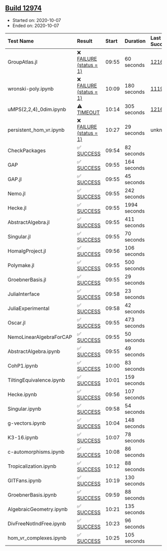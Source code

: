 ## [Build 12974](https://oscarci.mathematik.uni-kl.de/job/oscar/12974/)

* Started on: 2020-10-07
* Ended on: 2020-10-07

| Test Name    | Result | Start | Duration | Last Success | First Failure |
|:-------------|:-------|:------|:---------|:-------------|:--------------|
| GroupAtlas.jl | ❌ [FAILURE (status = 1)](https://oscarci.mathematik.uni-kl.de/job/oscar/12974/artifact/logs/build-12974/GroupAtlas.jl.log) | 09:55 | 60 seconds | [12167](https://oscarci.mathematik.uni-kl.de/job/oscar/12167/) | [12168](https://oscarci.mathematik.uni-kl.de/job/oscar/12168/) |
| wronski-poly.ipynb | ❌ [FAILURE (status = 1)](https://oscarci.mathematik.uni-kl.de/job/oscar/12974/artifact/logs/build-12974/wronski-poly.ipynb.log) | 10:09 | 180 seconds | [11192](https://oscarci.mathematik.uni-kl.de/job/oscar/11192/) | [11193](https://oscarci.mathematik.uni-kl.de/job/oscar/11193/) |
| uMPS(2,2,4)_0dim.ipynb | ⚠ [TIMEOUT](https://oscarci.mathematik.uni-kl.de/job/oscar/12974/artifact/logs/build-12974/uMPS-2-2-4-_0dim.ipynb.log) | 10:14 | 305 seconds | [12167](https://oscarci.mathematik.uni-kl.de/job/oscar/12167/) | [12168](https://oscarci.mathematik.uni-kl.de/job/oscar/12168/) |
| persistent_hom_vr.ipynb | ❌ [FAILURE (status = 1)](https://oscarci.mathematik.uni-kl.de/job/oscar/12974/artifact/logs/build-12974/persistent_hom_vr.ipynb.log) | 10:27 | 29 seconds | unknown | unknown |
| CheckPackages | ✅ [SUCCESS](https://oscarci.mathematik.uni-kl.de/job/oscar/12974/artifact/logs/build-12974/CheckPackages.log) | 09:54 | 82 seconds |  |  |
| GAP | ✅ [SUCCESS](https://oscarci.mathematik.uni-kl.de/job/oscar/12974/artifact/logs/build-12974/GAP.log) | 09:55 | 164 seconds |  |  |
| GAP.jl | ✅ [SUCCESS](https://oscarci.mathematik.uni-kl.de/job/oscar/12974/artifact/logs/build-12974/GAP.jl.log) | 09:55 | 45 seconds |  |  |
| Nemo.jl | ✅ [SUCCESS](https://oscarci.mathematik.uni-kl.de/job/oscar/12974/artifact/logs/build-12974/Nemo.jl.log) | 09:55 | 242 seconds |  |  |
| Hecke.jl | ✅ [SUCCESS](https://oscarci.mathematik.uni-kl.de/job/oscar/12974/artifact/logs/build-12974/Hecke.jl.log) | 09:55 | 1994 seconds |  |  |
| AbstractAlgebra.jl | ✅ [SUCCESS](https://oscarci.mathematik.uni-kl.de/job/oscar/12974/artifact/logs/build-12974/AbstractAlgebra.jl.log) | 09:55 | 411 seconds |  |  |
| Singular.jl | ✅ [SUCCESS](https://oscarci.mathematik.uni-kl.de/job/oscar/12974/artifact/logs/build-12974/Singular.jl.log) | 09:55 | 70 seconds |  |  |
| HomalgProject.jl | ✅ [SUCCESS](https://oscarci.mathematik.uni-kl.de/job/oscar/12974/artifact/logs/build-12974/HomalgProject.jl.log) | 09:56 | 106 seconds |  |  |
| Polymake.jl | ✅ [SUCCESS](https://oscarci.mathematik.uni-kl.de/job/oscar/12974/artifact/logs/build-12974/Polymake.jl.log) | 09:55 | 500 seconds |  |  |
| GroebnerBasis.jl | ✅ [SUCCESS](https://oscarci.mathematik.uni-kl.de/job/oscar/12974/artifact/logs/build-12974/GroebnerBasis.jl.log) | 09:55 | 29 seconds |  |  |
| JuliaInterface | ✅ [SUCCESS](https://oscarci.mathematik.uni-kl.de/job/oscar/12974/artifact/logs/build-12974/JuliaInterface.log) | 09:58 | 23 seconds |  |  |
| JuliaExperimental | ✅ [SUCCESS](https://oscarci.mathematik.uni-kl.de/job/oscar/12974/artifact/logs/build-12974/JuliaExperimental.log) | 09:58 | 42 seconds |  |  |
| Oscar.jl | ✅ [SUCCESS](https://oscarci.mathematik.uni-kl.de/job/oscar/12974/artifact/logs/build-12974/Oscar.jl.log) | 09:55 | 473 seconds |  |  |
| NemoLinearAlgebraForCAP | ✅ [SUCCESS](https://oscarci.mathematik.uni-kl.de/job/oscar/12974/artifact/logs/build-12974/NemoLinearAlgebraForCAP.log) | 09:55 | 50 seconds |  |  |
| AbstractAlgebra.ipynb | ✅ [SUCCESS](https://oscarci.mathematik.uni-kl.de/job/oscar/12974/artifact/logs/build-12974/AbstractAlgebra.ipynb.log) | 09:55 | 49 seconds |  |  |
| CohP1.ipynb | ✅ [SUCCESS](https://oscarci.mathematik.uni-kl.de/job/oscar/12974/artifact/logs/build-12974/CohP1.ipynb.log) | 10:00 | 83 seconds |  |  |
| TiltingEquivalence.ipynb | ✅ [SUCCESS](https://oscarci.mathematik.uni-kl.de/job/oscar/12974/artifact/logs/build-12974/TiltingEquivalence.ipynb.log) | 10:01 | 159 seconds |  |  |
| Hecke.ipynb | ✅ [SUCCESS](https://oscarci.mathematik.uni-kl.de/job/oscar/12974/artifact/logs/build-12974/Hecke.ipynb.log) | 09:56 | 107 seconds |  |  |
| Singular.ipynb | ✅ [SUCCESS](https://oscarci.mathematik.uni-kl.de/job/oscar/12974/artifact/logs/build-12974/Singular.ipynb.log) | 09:58 | 54 seconds |  |  |
| g-vectors.ipynb | ✅ [SUCCESS](https://oscarci.mathematik.uni-kl.de/job/oscar/12974/artifact/logs/build-12974/g-vectors.ipynb.log) | 10:04 | 148 seconds |  |  |
| K3-16.ipynb | ✅ [SUCCESS](https://oscarci.mathematik.uni-kl.de/job/oscar/12974/artifact/logs/build-12974/K3-16.ipynb.log) | 10:07 | 78 seconds |  |  |
| c-automorphisms.ipynb | ✅ [SUCCESS](https://oscarci.mathematik.uni-kl.de/job/oscar/12974/artifact/logs/build-12974/c-automorphisms.ipynb.log) | 10:08 | 86 seconds |  |  |
| Tropicalization.ipynb | ✅ [SUCCESS](https://oscarci.mathematik.uni-kl.de/job/oscar/12974/artifact/logs/build-12974/Tropicalization.ipynb.log) | 10:12 | 88 seconds |  |  |
| GITFans.ipynb | ✅ [SUCCESS](https://oscarci.mathematik.uni-kl.de/job/oscar/12974/artifact/logs/build-12974/GITFans.ipynb.log) | 10:19 | 130 seconds |  |  |
| GroebnerBasis.ipynb | ✅ [SUCCESS](https://oscarci.mathematik.uni-kl.de/job/oscar/12974/artifact/logs/build-12974/GroebnerBasis.ipynb.log) | 09:59 | 88 seconds |  |  |
| AlgebraicGeometry.ipynb | ✅ [SUCCESS](https://oscarci.mathematik.uni-kl.de/job/oscar/12974/artifact/logs/build-12974/AlgebraicGeometry.ipynb.log) | 10:21 | 135 seconds |  |  |
| DivFreeNotIndFree.ipynb | ✅ [SUCCESS](https://oscarci.mathematik.uni-kl.de/job/oscar/12974/artifact/logs/build-12974/DivFreeNotIndFree.ipynb.log) | 10:23 | 96 seconds |  |  |
| hom_vr_complexes.ipynb | ✅ [SUCCESS](https://oscarci.mathematik.uni-kl.de/job/oscar/12974/artifact/logs/build-12974/hom_vr_complexes.ipynb.log) | 10:25 | 105 seconds |  |  |
